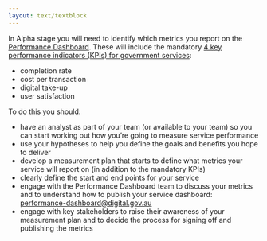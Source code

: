 ```yaml
---
layout: text/textblock
---
```


In Alpha stage you will need to identify which metrics you report on the [Performance Dashboard](http://dashboard.gov.au/). These will include the mandatory [4 key performance indicators (KPIs) for government services](/digital-service-standard/11-measure-performance/):
- completion rate
- cost per transaction
- digital take-up
- user satisfaction

To do this you should:
- have an analyst as part of your team (or available to your team) so you can start working out how you’re going to measure service performance
- use your hypotheses to help you define the goals and benefits you hope to deliver
- develop a measurement plan that starts to define what metrics your service will report on (in addition to the mandatory KPIs)
- clearly define the start and end points for your service
- engage with the Performance Dashboard team to discuss your metrics and to understand how to publish your service dashboard: [performance-dashboard@digital.gov.au](mailto:performance-dashboard@digital.gov.au)
- engage with key stakeholders to raise their awareness of your measurement plan and to decide the process for signing off and publishing the metrics
